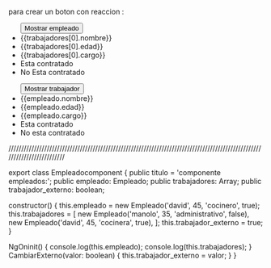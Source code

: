 




para crear un boton con reaccion :


<div *ngIf="trabajador_externo == true">
<ul>
<button (click)="CambiarExterno(false)">Mostrar empleado</button>
<li>{{trabajadores[0].nombre}}</li>
<li>{{trabajadores[0].edad}}</li>
<li>{{trabajadores[0].cargo}}</li>
<li *ngIf="trabajadores[0].contratado == true">Esta contratado</li> 
<li *ngIf="trabajadores[0].contratado == false">No Esta contratado</li>
</ul>
</div>
<div *ngIf="trabajador_externo == false">
<ul>
<button (click)="CambiarExterno(true)">Mostrar trabajador</button>
<li>{{empleado.nombre}}</li>
<li>{{empleado.edad}}</li>
<li>{{empleado.cargo}}</li>
<li *ngIf="empleado.contratado == true">Esta contratado</li>
<li *ngIf="empleado.contratado == false">No esta contratado</li>
</ul>
</div>


/////////////////////////////////////////////////////////////////////////////////////////////////////////////////////////


export class Empleadocomponent {
public titulo = 'componente empleados:';
public empleado: Empleado;
public trabajadores: Array<Empleado>;
public trabajador_externo: boolean;

constructor() {
this.empleado = new Empleado('david', 45, 'cocinero', true);
this.trabajadores = [
new Empleado('manolo', 35, 'administrativo', false),
new Empleado('david', 45, 'cocinera', true),
];
this.trabajador_externo = true;
}

NgOninit() {
console.log(this.empleado);
console.log(this.trabajadores);
}
CambiarExterno(valor: boolean) {
this.trabajador_externo = valor;
}
}
